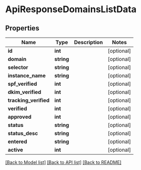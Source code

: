 # ApiResponseDomainsListData

## Properties
Name | Type | Description | Notes
------------ | ------------- | ------------- | -------------
**id** | **int** |  | [optional] 
**domain** | **string** |  | [optional] 
**selector** | **string** |  | [optional] 
**instance_name** | **string** |  | [optional] 
**spf_verified** | **int** |  | [optional] 
**dkim_verified** | **int** |  | [optional] 
**tracking_verified** | **int** |  | [optional] 
**verified** | **int** |  | [optional] 
**approved** | **int** |  | [optional] 
**status** | **string** |  | [optional] 
**status_desc** | **string** |  | [optional] 
**entered** | **string** |  | [optional] 
**active** | **int** |  | [optional] 

[[Back to Model list]](../README.md#documentation-for-models) [[Back to API list]](../README.md#documentation-for-api-endpoints) [[Back to README]](../README.md)


